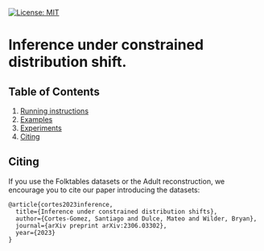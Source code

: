 [![License: MIT](https://img.shields.io/badge/License-MIT-blue.svg?color=g&style=plastic)](https://opensource.org/licenses/MIT)
# Inference under constrained distribution shift.

## Table of Contents
1. [Running instructions](#basic-installation-instructions)
2. [Examples](#quick-start-examples)
3. [Experiments](#prediction-tasks-in-folktables)
6. [Citing](#citing-folktables)

## Citing
If you use the Folktables datasets or the Adult reconstruction, we encourage
you to cite our paper introducing the datasets:
```
@article{cortes2023inference,
  title={Inference under constrained distribution shifts},
  author={Cortes-Gomez, Santiago and Dulce, Mateo and Wilder, Bryan},
  journal={arXiv preprint arXiv:2306.03302},
  year={2023}
}
```